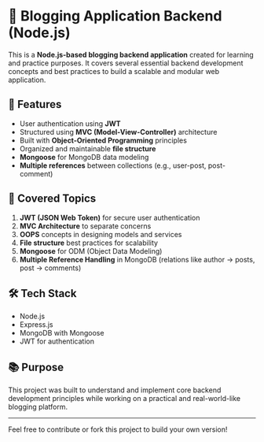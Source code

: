 # 📝 Blogging Application Backend (Node.js)

This is a **Node.js-based blogging backend application** created for learning and practice purposes. It covers several essential backend development concepts and best practices to build a scalable and modular web application.

## 🚀 Features

- User authentication using **JWT**
- Structured using **MVC (Model-View-Controller)** architecture
- Built with **Object-Oriented Programming** principles
- Organized and maintainable **file structure**
- **Mongoose** for MongoDB data modeling
- **Multiple references** between collections (e.g., user-post, post-comment)

## 🧠 Covered Topics

1. **JWT (JSON Web Token)** for secure user authentication
2. **MVC Architecture** to separate concerns
3. **OOPS** concepts in designing models and services
4. **File structure** best practices for scalability
5. **Mongoose** for ODM (Object Data Modeling)
6. **Multiple Reference Handling** in MongoDB (relations like author → posts, post → comments)


## 🛠️ Tech Stack

- Node.js
- Express.js
- MongoDB with Mongoose
- JWT for authentication

## 📚 Purpose

This project was built to understand and implement core backend development principles while working on a practical and real-world-like blogging platform.

---

Feel free to contribute or fork this project to build your own version!

